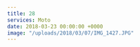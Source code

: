 ```yaml
---
title: 28
services: Moto
date: 2018-03-23 00:00:00 +0000
image: "/uploads/2018/03/07/IMG_1427.JPG"
---
```

